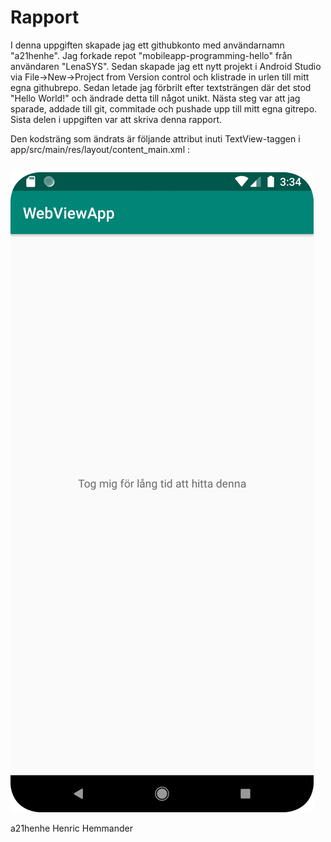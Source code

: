 

# Rapport

I denna uppgiften skapade jag ett githubkonto med användarnamn "a21henhe". Jag forkade repot "mobileapp-programming-hello"
från användaren "LenaSYS". Sedan skapade jag ett nytt projekt i Android Studio via File->New->Project from Version control och klistrade
in urlen till mitt egna githubrepo. Sedan letade jag förbrilt efter textsträngen där det stod "Hello World!" och ändrade detta till något unikt.
Nästa steg var att jag sparade, addade till git, commitade och pushade upp till mitt egna gitrepo. Sista delen i uppgiften var att skriva denna rapport.

Den kodsträng som ändrats är följande attribut inuti TextView-taggen i app/src/main/res/layout/content_main.xml   :

```'<TextView android:text="Tog mig för lång tid att hitta denna" />'

```





![](HelloWorld.png)




a21henhe
Henric Hemmander
